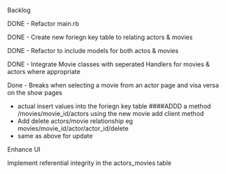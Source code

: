 Backlog

DONE - Refactor main.rb 

DONE - Create new foriegn key table to relating actors & movies

DONE - Refactor to include models for both actos & movies

DONE - Integrate Movie classes with seperated Handlers for movies & actors where appropriate


Done - Breaks when selecting a movie from an actor page and visa versa on the show pages


- actual insert values into the foriegn key table  ####ADDD a method /movies/movie_id/actors  using the new movie add client method
- Add delete actors/movie relationship  eg movies/movie_id/actor/actor_id/delete
- same as above for update



Enhance UI

Implement referential integrity in the actors_movies table